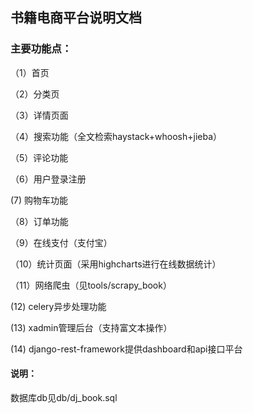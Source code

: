 ## 书籍电商平台说明文档


### 主要功能点：

（1）首页

（2）分类页

（3）详情页面

（4）搜索功能（全文检索haystack+whoosh+jieba）

（5）评论功能

（6）用户登录注册

 (7) 购物车功能

（8）订单功能

（9）在线支付（支付宝）

（10）统计页面（采用highcharts进行在线数据统计）

（11）网络爬虫（见tools/scrapy_book）

 (12) celery异步处理功能

 (13) xadmin管理后台（支持富文本操作）

 (14) django-rest-framework提供dashboard和api接口平台


#### 说明：

  数据库db见db/dj_book.sql


